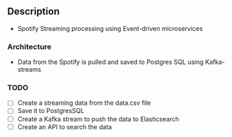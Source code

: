 ## Description

- Spotify Streaming processing using Event-driven microservices

### Architecture

- Data from the Spotify is pulled and saved to Postgres SQL using Kafka-streams


### TODO
- [ ] Create a streaming data from the data.csv file
- [ ] Save it to PostgresSQL 
- [ ] Create a Kafka stream to push the data to Elasticsearch
- [ ] Create an API to search the data